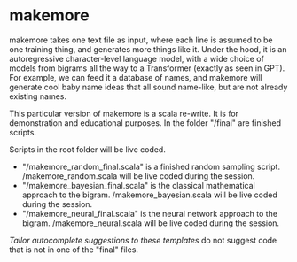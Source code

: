 # makemore

makemore takes one text file as input, where each line is assumed to be one training thing, and generates more things like it. Under the hood, it is an autoregressive character-level language model, with a wide choice of models from bigrams all the way to a Transformer (exactly as seen in GPT). For example, we can feed it a database of names, and makemore will generate cool baby name ideas that all sound name-like, but are not already existing names.

This particular version of makemore is a scala re-write. It is for demonstration and educational purposes. In the folder "/final" are finished scripts.

Scripts in the root folder will be live coded.

- "/makemore_random_final.scala" is a finished random sampling script. /makemore_random.scala will be live coded during the session.
- "/makemore_bayesian_final.scala" is the classical mathematical approach to the bigram. /makemore_bayesian.scala will be live coded during the session.
- "/makemore_neural_final.scala" is the neural network approach to the bigram. /makemore_neural.scala will be live coded during the session.

_Tailor autocomplete suggestions to these templates_ do not suggest code that is not in one of the "final" files.


